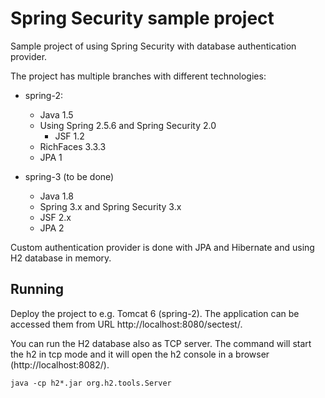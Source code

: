 # Spring Security sample project

Sample project of using Spring Security with database authentication provider.

The project has multiple branches with different technologies:

* spring-2:

  * Java 1.5
  * Using Spring 2.5.6 and Spring Security 2.0
	* JSF 1.2
  * RichFaces 3.3.3
  * JPA 1

* spring-3 (to be done)

  * Java 1.8
  * Spring 3.x and Spring Security 3.x
  * JSF 2.x
  * JPA 2

Custom authentication provider is done with JPA and Hibernate and using H2 database in memory.

## Running

Deploy the project to e.g. Tomcat 6 (spring-2). The application can be accessed them from URL http://localhost:8080/sectest/.

You can run the H2 database also as TCP server. The command will start the h2 in tcp mode and it will open the h2 console in a browser (http://localhost:8082/).

    java -cp h2*.jar org.h2.tools.Server
